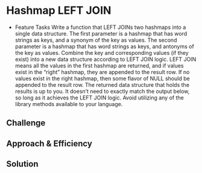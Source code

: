 # Hashmap LEFT JOIN

- Feature Tasks Write a function that LEFT JOINs two hashmaps into a single data structure. The first parameter is a hashmap that has word strings as keys, and a synonym of the key as values. The second parameter is a hashmap that has word strings as keys, and antonyms of the key as values. Combine the key and corresponding values (if they exist) into a new data structure according to LEFT JOIN logic. LEFT JOIN means all the values in the first hashmap are returned, and if values exist in the “right” hashmap, they are appended to the result row. If no values exist in the right hashmap, then some flavor of NULL should be appended to the result row. The returned data structure that holds the results is up to you. It doesn’t need to exactly match the output below, so long as it achieves the LEFT JOIN logic. Avoid utilizing any of the library methods available to your language.

## Challenge
<!-- Description of the challenge -->

## Approach & Efficiency
<!-- What approach did you take? Why? What is the Big O space/time for this approach? -->

## Solution
<!-- Embedded whiteboard image -->